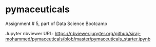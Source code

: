 # pymaceuticals
Assignment # 5, part of Data Science Bootcamp

Jupyter nbviewer URL: https://nbviewer.jupyter.org/github/siraj-mohammed/pymaceuticals/blob/master/pymaceuticals_starter.ipynb

